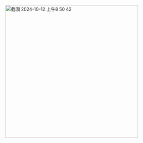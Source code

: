   
<img width="420" alt="截圖 2024-10-12 上午8 50 42" src="https://github.com/user-attachments/assets/2455e320-9042-48c4-a4cf-19c91909c22e">
